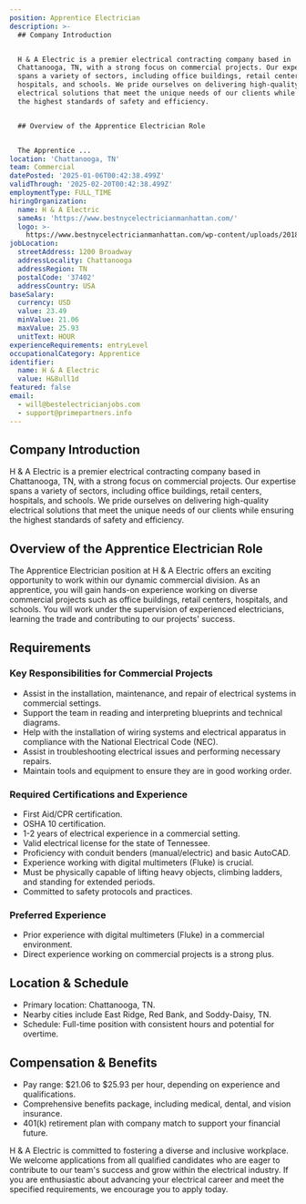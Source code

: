 ```yaml
---
position: Apprentice Electrician
description: >-
  ## Company Introduction


  H & A Electric is a premier electrical contracting company based in
  Chattanooga, TN, with a strong focus on commercial projects. Our expertise
  spans a variety of sectors, including office buildings, retail centers,
  hospitals, and schools. We pride ourselves on delivering high-quality
  electrical solutions that meet the unique needs of our clients while ensuring
  the highest standards of safety and efficiency.


  ## Overview of the Apprentice Electrician Role


  The Apprentice ...
location: 'Chattanooga, TN'
team: Commercial
datePosted: '2025-01-06T00:42:38.499Z'
validThrough: '2025-02-20T00:42:38.499Z'
employmentType: FULL_TIME
hiringOrganization:
  name: H & A Electric
  sameAs: 'https://www.bestnycelectricianmanhattan.com/'
  logo: >-
    https://www.bestnycelectricianmanhattan.com/wp-content/uploads/2018/11/HA-NYC-Electrician-copy11.png
jobLocation:
  streetAddress: 1200 Broadway
  addressLocality: Chattanooga
  addressRegion: TN
  postalCode: '37402'
  addressCountry: USA
baseSalary:
  currency: USD
  value: 23.49
  minValue: 21.06
  maxValue: 25.93
  unitText: HOUR
experienceRequirements: entryLevel
occupationalCategory: Apprentice
identifier:
  name: H & A Electric
  value: H&8ull1d
featured: false
email:
  - will@bestelectricianjobs.com
  - support@primepartners.info
---
```




## Company Introduction

H & A Electric is a premier electrical contracting company based in Chattanooga, TN, with a strong focus on commercial projects. Our expertise spans a variety of sectors, including office buildings, retail centers, hospitals, and schools. We pride ourselves on delivering high-quality electrical solutions that meet the unique needs of our clients while ensuring the highest standards of safety and efficiency.

## Overview of the Apprentice Electrician Role

The Apprentice Electrician position at H & A Electric offers an exciting opportunity to work within our dynamic commercial division. As an apprentice, you will gain hands-on experience working on diverse commercial projects such as office buildings, retail centers, hospitals, and schools. You will work under the supervision of experienced electricians, learning the trade and contributing to our projects' success.

## Requirements

### Key Responsibilities for Commercial Projects
- Assist in the installation, maintenance, and repair of electrical systems in commercial settings.
- Support the team in reading and interpreting blueprints and technical diagrams.
- Help with the installation of wiring systems and electrical apparatus in compliance with the National Electrical Code (NEC).
- Assist in troubleshooting electrical issues and performing necessary repairs.
- Maintain tools and equipment to ensure they are in good working order.

### Required Certifications and Experience
- First Aid/CPR certification.
- OSHA 10 certification.
- 1-2 years of electrical experience in a commercial setting.
- Valid electrical license for the state of Tennessee.
- Proficiency with conduit benders (manual/electric) and basic AutoCAD.
- Experience working with digital multimeters (Fluke) is crucial.
- Must be physically capable of lifting heavy objects, climbing ladders, and standing for extended periods.
- Committed to safety protocols and practices.

### Preferred Experience
- Prior experience with digital multimeters (Fluke) in a commercial environment.
- Direct experience working on commercial projects is a strong plus.

## Location & Schedule

- Primary location: Chattanooga, TN.
- Nearby cities include East Ridge, Red Bank, and Soddy-Daisy, TN.
- Schedule: Full-time position with consistent hours and potential for overtime.

## Compensation & Benefits

- Pay range: $21.06 to $25.93 per hour, depending on experience and qualifications.
- Comprehensive benefits package, including medical, dental, and vision insurance.
- 401(k) retirement plan with company match to support your financial future.

H & A Electric is committed to fostering a diverse and inclusive workplace. We welcome applications from all qualified candidates who are eager to contribute to our team's success and grow within the electrical industry. If you are enthusiastic about advancing your electrical career and meet the specified requirements, we encourage you to apply today.
